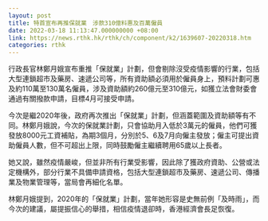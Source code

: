 ```yaml
---
layout: post
title: 特首宣布再推保就業　涉款310億料惠及百萬僱員
date: 2022-03-18 11:13:47.000000000 +08:00
link: https://news.rthk.hk/rthk/ch/component/k2/1639607-20220318.htm
categories: rthk
---
```


行政長官林鄭月娥宣布重推「保就業」計劃，但會剔除沒受疫情影響的行業，包括大型連鎖超市及藥房、速遞公司等，所有資助額必須用於僱員身上，預料計劃可惠及約110萬至130萬名僱員，涉及資助額約260億元至310億元，如獲立法會財委會通過有關撥款申請，目標4月可接受申請。

今次是繼2020年後，政府再次推出「保就業」計劃，但涵蓋範圍及資助額等有不同。林鄭月娥說，今次的保就業計劃，只會協助月入低於3萬元的僱員，他們可獲發放8000元工資補貼，為期3個月，分別於5、6及7月向僱主發放；僱主可提出資助僱員人數，但不可超出上限，同時鼓勵僱主繼續聘用65歲以上長者。

她又說，雖然疫情嚴峻，但並非所有行業受影響，因此除了獲政府資助、公營或法定機構外，部分行業不具備申請資格，包括大型連鎖超市及藥房、速遞公司、傳播業及物業管理等，當局會再細化名單。

林鄭月娥提到，2020年的「保就業」計劃，當年她形容是史無前例「及時雨」，而今次的建議，屬提振信心的舉措，相信疫情退卻時，香港經濟會長足恢復。
